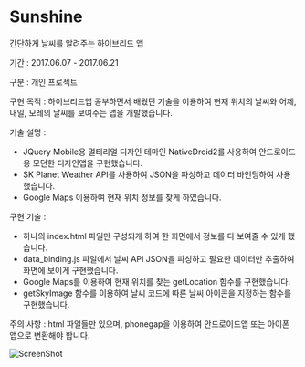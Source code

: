 # Sunshine
간단하게 날씨를 알려주는 하이브리드 앱 

기간 : 2017.06.07 - 2017.06.21

구분 : 개인 프로젝트

구현 목적 : 하이브리드앱 공부하면서 배웠던 기술을 이용하여 현재 위치의 날씨와 어제, 내일, 모레의 날씨를 보여주는 앱을 개발했습니다.

기술 설명 :
- JQuery Mobile용 멀티리얼 디자인 테마인 NativeDroid2를 사용하여 안드로이드용 모던한 디자인앱을 구현했습니다.
- SK Planet Weather API를 사용하여 JSON을 파싱하고 데이터 바인딩하여 사용했습니다.
- Google Maps 이용하여 현재 위치 정보를 찾게 하였습니다.

구현 기술 :
- 하나의 index.html 파일만 구성되게 하여 한 화면에서 정보를 다 보여줄 수 있게 했습니다.
- data_binding.js 파일에서 날씨 API JSON을 파싱하고 필요한 데이터만 추출하여 화면에 보이게 구현했습니다.
- Google Maps를 이용하여 현재 위치를 찾는 getLocation 함수를 구현했습니다.
- getSkyImage 함수를 이용하여 날씨 코드에 따른 날씨 아이콘을 지정하는 함수를 구현했습니다.

주의 사항 : html 파일들만 있으며, phonegap을 이용하여 안드로이드앱 또는 아이폰 앱으로 변환해야 합니다.

![ScreenShot](https://user-images.githubusercontent.com/28954046/32413972-c2e55bdc-c25f-11e7-97b7-62ad74993053.png)
